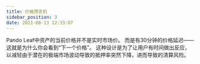 ```yaml
---
title: 价格预言机
sidebar_position: 3
date: 2021-08-13 12:33:07
---
```


Pando Leaf中资产的当前价格并不是实时市场价。 而是有30分钟的价格延迟——这就是为什么你会看到“下一个价格”。 这种设计是为了让用户有时间做出反应，以减轻由于潜在的极端市场波动导致的抵押率突然下降，进而导致的清算风险。

